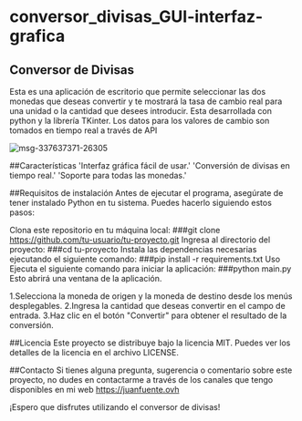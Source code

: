 # conversor_divisas_GUI-interfaz-grafica

## Conversor de Divisas
Esta es una aplicación de escritorio que permite seleccionar las dos monedas que deseas convertir y te mostrará la tasa de cambio real para una unidad o la cantidad que desees introducir. 
Esta desarrollada con python y la librería TKinter.
Los datos para los valores de cambio son tomados en tiempo real a través de API

![msg-337637371-26305](https://github.com/Juan-Fuente-T/conversor_divisas_GUI-interfaz-grafica-/assets/127140423/4e622d98-63ec-4540-b781-320233b78634)


##Características
'Interfaz gráfica fácil de usar.'
'Conversión de divisas en tiempo real.'
'Soporte para todas las monedas.'

##Requisitos de instalación
Antes de ejecutar el programa, asegúrate de tener instalado Python en tu sistema. Puedes hacerlo siguiendo estos pasos:

Clona este repositorio en tu máquina local:
   ###git clone https://github.com/tu-usuario/tu-proyecto.git
Ingresa al directorio del proyecto:
   ###cd tu-proyecto
Instala las dependencias necesarias ejecutando el siguiente comando:
   ###pip install -r requirements.txt
Uso
Ejecuta el siguiente comando para iniciar la aplicación:
   ###python main.py
Esto abrirá una ventana de la aplicación.

1.Selecciona la moneda de origen y la moneda de destino desde los menús desplegables.
2.Ingresa la cantidad que deseas convertir en el campo de entrada.
3.Haz clic en el botón "Convertir" para obtener el resultado de la conversión.

##Licencia
Este proyecto se distribuye bajo la licencia MIT. Puedes ver los detalles de la licencia en el archivo LICENSE.

##Contacto
Si tienes alguna pregunta, sugerencia o comentario sobre este proyecto, no dudes en contactarme a través de los canales que tengo disponibles en mi web https://juanfuente.ovh

¡Espero que disfrutes utilizando el conversor de divisas!
